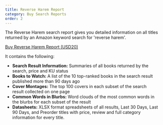 ```yaml
---
title: Reverse Harem Report
category: Buy Search Reports
order: 2
---
```


The Reverse Harem search report gives you detailed information on all titles returned by an Amazon keyword search for 'reverse harem'.  

<a href="https://gum.co/reverseharem" class="btn btn--m btn--gray" target="_blank">Buy Reverse Harem Report (USD20)</a>

It contains the following:
- **Search Result Information:** Summaries of all books returned by the search, price and KU status
- **Books to Watch:** A list of the 10 top-ranked books in the search result published more than 90 days ago
- **Cover Montages:** The top 100 covers in each subset of the search result collected on one page
- **Common Words in Blurbs:** Word clouds of the most common words in the blurbs for each subset of the result
- **Datasheets:** XLSX format spreadsheets of all results, Last 30 Days, Last 90 Days, and Preorder titles with price, review and full category information for every title.